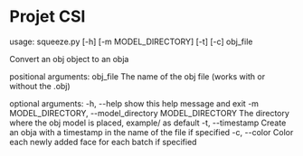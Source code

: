 # Projet CSI
usage: squeeze.py [-h] [-m MODEL_DIRECTORY] [-t] [-c] obj_file

Convert an obj object to an obja

positional arguments:
  obj_file              The name of the obj file (works with or without the .obj)

optional arguments:
  -h, --help            show this help message and exit
  -m MODEL_DIRECTORY, --model_directory MODEL_DIRECTORY
                        The directory where the obj model is placed, example/ as default
  -t, --timestamp       Create an obja with a timestamp in the name of the file if specified
  -c, --color           Color each newly added face for each batch if specified